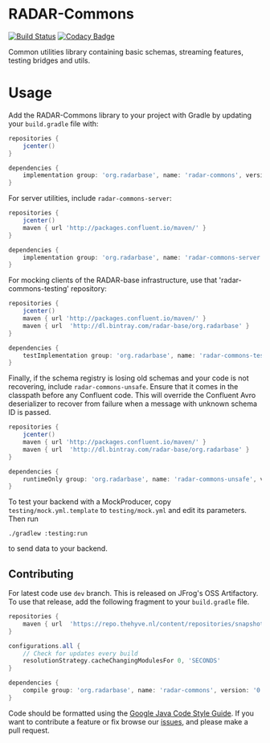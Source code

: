 # RADAR-Commons
[![Build Status](https://travis-ci.org/RADAR-base/radar-commons.svg?branch=master)](https://travis-ci.org/RADAR-base/radar-commons)
[![Codacy Badge](https://api.codacy.com/project/badge/Grade/9fe7a419c83e4798af671e468c7e91cf)](https://www.codacy.com/app/RADAR-base/radar-commons?utm_source=github.com&amp;utm_medium=referral&amp;utm_content=RADAR-base/radar-commons&amp;utm_campaign=Badge_Grade)

Common utilities library containing basic schemas, streaming features, testing bridges and utils.

# Usage

Add the RADAR-Commons library to your project with Gradle by updating your `build.gradle` file with:

```gradle
repositories {
    jcenter()
}

dependencies {
    implementation group: 'org.radarbase', name: 'radar-commons', version: '0.12.1'
}
```

For server utilities, include `radar-commons-server`:
```gradle
repositories {
    jcenter()
    maven { url 'http://packages.confluent.io/maven/' }
}

dependencies {
    implementation group: 'org.radarbase', name: 'radar-commons-server', version: '0.12.1'
}
```

For mocking clients of the RADAR-base infrastructure, use that 'radar-commons-testing' repository:

```gradle
repositories {
    jcenter()
    maven { url 'http://packages.confluent.io/maven/' }
    maven { url  'http://dl.bintray.com/radar-base/org.radarbase' }
}

dependencies {
    testImplementation group: 'org.radarbase', name: 'radar-commons-testing', version: '0.12.1'
}
```

Finally, if the schema registry is losing old schemas and your code is not recovering, include `radar-commons-unsafe`. Ensure that it comes in the classpath before any Confluent code. This will override the Confluent Avro deserializer to recover from failure when a message with unknown schema ID is passed.
```gradle
repositories {
    jcenter()
    maven { url 'http://packages.confluent.io/maven/' }
    maven { url  'http://dl.bintray.com/radar-base/org.radarbase' }
}

dependencies {
    runtimeOnly group: 'org.radarbase', name: 'radar-commons-unsafe', version: '0.12.1'
}
```

To test your backend with a MockProducer, copy `testing/mock.yml.template` to `testing/mock.yml` and edit its parameters. Then run
```
./gradlew :testing:run
```
to send data to your backend.

## Contributing

For latest code use `dev` branch. This is released on JFrog's OSS Artifactory. To use that release, add the following fragment to your `build.gradle` file.

```gradle
repositories {
    maven { url  'https://repo.thehyve.nl/content/repositories/snapshots' }
}

configurations.all {
    // Check for updates every build
    resolutionStrategy.cacheChangingModulesFor 0, 'SECONDS'
}

dependencies {
    compile group: 'org.radarbase', name: 'radar-commons', version: '0.12.2-SNAPSHOT'
}
```

Code should be formatted using the [Google Java Code Style Guide](https://google.github.io/styleguide/javaguide.html).
If you want to contribute a feature or fix browse our [issues](https://github.com/RADAR-base/radar-commons/issues), and please make a pull request.
